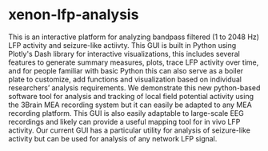 # xenon-lfp-analysis
This is an interactive platform for analyzing bandpass filtered (1 to 2048 Hz) LFP activity and seizure-like actiivty. This GUI is built in Python using Plotly's Dash library for interactive visualizations, this includes several features to generate summary measures, plots, trace LFP activity over time, and for people familiar with basic Python this can also serve as a boiler plate to customize, add functions and visualization based on individual researchers’ analysis requirements. We demonstrate this new python-based software tool for analysis and tracking of local field potential activity using the 3Brain MEA recording system but it can easily be adapted to any MEA recording platform. This GUI is also easily adaptable to large-scale EEG recordings and likely can provide a useful mapping tool for in vivo LFP activity.  Our current GUI has a particular utility for analysis of seizure-like activity but can be used for analysis of any network LFP signal. 
